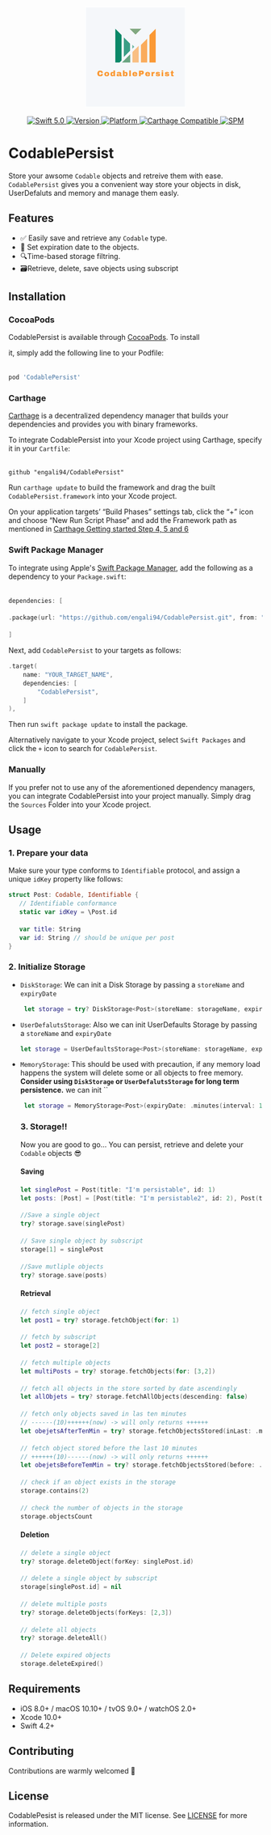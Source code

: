 
<p align="center">

<img width="200" src="https://github.com/engali94/CodablePersist/blob/master/Assets/CodablePersistLogo.png" alt="CodablePersist Logo">

</p>

  

<p align="center">

<a href="https://developer.apple.com/swift/">

<img src="https://img.shields.io/badge/Swift-5.0-orange.svg?style=flat" alt="Swift 5.0">

</a>

<a href="http://cocoapods.org/pods/CodablePersist">

<img src="https://img.shields.io/cocoapods/v/CodablePersist.svg?style=flat" alt="Version">

</a>

<a href="http://cocoapods.org/pods/CodablePersist">

<img src="https://img.shields.io/cocoapods/p/CodablePersist.svg?style=flat" alt="Platform">

</a>

<a href="https://github.com/Carthage/Carthage">

<img src="https://img.shields.io/badge/Carthage-compatible-4BC51D.svg?style=flat" alt="Carthage Compatible">

</a>

<a href="https://github.com/apple/swift-package-manager">

<img src="https://img.shields.io/badge/Swift%20Package%20Manager-compatible-brightgreen.svg" alt="SPM">

</a>

</p>

  

# CodablePersist

  

<p align="center">

Store your awsome `Codable` objects and retreive them with ease. `CodablePersist` gives you a convenient way store your objects in disk, UserDefaluts and memory and manage them easly.

</p>

  

## Features

  

- ✅ Easily save and retrieve any `Codable` type.
- 📆 Set expiration date to the objects.
- 🔍Time-based storage filtring.
- 🗃Retrieve, delete, save objects using subscript


## Installation

  

### <summary>CocoaPods</summary>

  

CodablePersist is available through [CocoaPods](http://cocoapods.org). To install

it, simply add the following line to your Podfile:

  

```bash

pod 'CodablePersist'

```

  

### Carthage

  

[Carthage](https://github.com/Carthage/Carthage) is a decentralized dependency manager that builds your dependencies and provides you with binary frameworks.

  

To integrate CodablePersist into your Xcode project using Carthage, specify it in your `Cartfile`:

  

```ogdl

github "engali94/CodablePersist"

```

  

Run `carthage update` to build the framework and drag the built `CodablePersist.framework` into your Xcode project.

  

On your application targets’ “Build Phases” settings tab, click the “+” icon and choose “New Run Script Phase” and add the Framework path as mentioned in [Carthage Getting started Step 4, 5 and 6](https://github.com/Carthage/Carthage/blob/master/README.md#if-youre-building-for-ios-tvos-or-watchos)

  

### Swift Package Manager

  

To integrate using Apple's [Swift Package Manager](https://swift.org/package-manager/), add the following as a dependency to your `Package.swift`:

  

```swift

dependencies: [

.package(url: "https://github.com/engali94/CodablePersist.git", from: "0.1")

]

```
Next, add `CodablePersist` to your targets as follows:
```swift
.target(
    name: "YOUR_TARGET_NAME",
    dependencies: [
        "CodablePersist",
    ]
),
```
Then run `swift package update` to install the package.


Alternatively navigate to your Xcode project, select `Swift Packages` and click the `+` icon to search for `CodablePersist`.

  

### Manually

  

If you prefer not to use any of the aforementioned dependency managers, you can integrate CodablePersist into your project manually. Simply drag the `Sources` Folder into your Xcode project.

  

## Usage

  ### 1. Prepare your data  
  Make sure your type conforms to `Identifiable` protocol, and assign a unique `idKey` property like follows:
  ``` swift
  struct Post: Codable, Identifiable {
     // Identifiable conformance
     static var idKey = \Post.id
    
     var title: String
     var id: String // should be unique per post 
}
  ``` 


 ### 2. Initialize Storage

- `DiskStorage`:  We can init a Disk Storage by passing a `storeName` and  `expiryDate` 
    ``` swift
     let storage = try? DiskStorage<Post>(storeName: storageName, expiryDate: .minutes(interval: 10))
    ```
 
- `UserDefalutsStorage`:  Also we can init UserDefaults Storage by passing a `storeName` and  `expiryDate` 
  ``` swift
  let storage = UserDefaultsStorage<Post>(storeName: storageName, expiryDate: .minutes(interval: 10))! 
  ```
  
- `MemoryStorage`:  This should be used with precaution, if any memory load happens the system will delete some or all objects to free memory. **Consider using `DiskStorage` or   `UserDefalutsStorage` for long term persistence.** 
 we can init ``
    ```swift
     let storage = MemoryStorage<Post>(expiryDate: .minutes(interval: 10))
    ```
    ### 3. Storage!!
    Now you are good to go... You can persist, retrieve and delete your `Codable` objects 😎
    #### Saving
    ```swift
    let singlePost = Post(title: "I'm persistable", id: 1)
    let posts: [Post] = [Post(title: "I'm persistable2", id: 2), Post(title: "I'm persistable3", id: 3)]
    
    //Save a single object
    try? storage.save(singlePost)
    
    // Save single object by subscript
    storage[1] = singlePost
    
    //Save mutliple objects
    try? storage.save(posts)
    
    
    ```
    #### Retrieval 
    ```swift
    // fetch single object
    let post1 = try? storage.fetchObject(for: 1)
    
    // fetch by subscript
    let post2 = storage[2]
    
    // fetch multiple objects
    let multiPosts = try? storage.fetchObjects(for: [3,2])
    
    // fetch all objects in the store sorted by date ascendingly
    let allObjets = try? storage.fetchAllObjects(descending: false)
    
    // fetch only objects saved in las ten minutes 
    // ------(10)++++++(now) -> will only returns ++++++
    let obejetsAfterTenMin = try? storage.fetchObjectsStored(inLast: .minutes(interval: 10)
    
    // fetch object stored before the last 10 minutes
    // ++++++(10)------(now) -> will only returns ++++++
    let obejetsBeforeTemMin = try? storage.fetchObjectsStored(before: .minutes(interval: 10))
    
    // check if an object exists in the storage
    storage.contains(2)
    
    // check the number of objects in the storage
    storage.objectsCount
    
    ```
    #### Deletion
    ```swift
    // delete a single object
    try? storage.deleteObject(forKey: singlePost.id)
    
    // delete a single object by subscript
    storage[singlePost.id] = nil
    
    // delete multiple posts
    try? storage.deleteObjects(forKeys: [2,3])
    
    // delete all objects
    try? storage.deleteAll()
    
    // Delete expired objects
    storage.deleteExpired()
    ```
## Requirements

- iOS 8.0+ / macOS 10.10+ / tvOS 9.0+ / watchOS 2.0+
- Xcode 10.0+
- Swift 4.2+

## Contributing

Contributions are warmly welcomed 🙌

  

## License

CodablePesist is released under the MIT license. See [LICENSE](https://github.com/engali94/CodablePersist/blob/master/LICENSE) for more information.  
